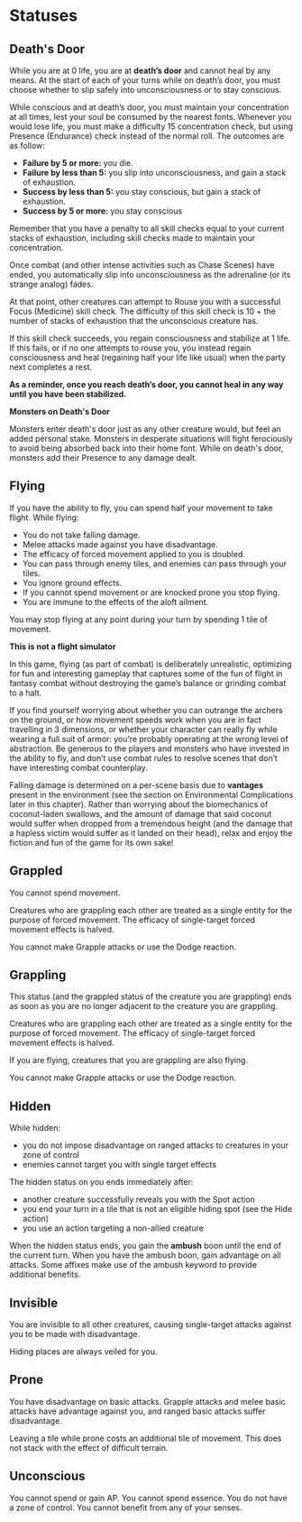 # Statuses

## Death's Door

While you are at 0 life, you are at **death’s door** and cannot heal by any means. At the start of each of your turns while on death’s door, you must choose whether to slip safely into unconsciousness or to stay conscious.

While conscious and at death’s door, you must maintain your concentration at all times, lest your soul be consumed by the nearest fonts. Whenever you would lose life, you must make a difficulty 15 concentration check, but using Presence (Endurance) check instead of the normal roll. The outcomes are as follow:

- **Failure by 5 or more:** you die.
- **Failure by less than 5:** you slip into unconsciousness, and gain a stack of exhaustion.
- **Success by less than 5:** you stay conscious, but gain a stack of exhaustion.
- **Success by 5 or more:** you stay conscious

Remember that you have a penalty to all skill checks equal to your current stacks of exhaustion, including skill checks made to maintain your concentration.

Once combat (and other intense activities such as Chase Scenes) have ended, you automatically slip into unconsciousness as the adrenaline (or its strange analog) fades.

At that point, other creatures can attempt to Rouse you with a successful Focus (Medicine) skill check. The difficulty of this skill check is 10 + the number of stacks of exhaustion that the unconscious creature has.

If this skill check succeeds, you regain consciousness and stabilize at 1 life. If this fails, or if no one attempts to rouse you, you instead regain consciousness and heal (regaining half your life like usual) when the party next completes a rest.

**As a reminder, once you reach death’s door, you cannot heal in any way until you have been stabilized.**

<div class="infobox">

**Monsters on Death's Door**

Monsters enter death's door just as any other creature would, but feel an added personal stake. Monsters in desperate situations will fight ferociously to avoid being absorbed back into their home font. While on death's door, monsters add their Presence to any damage dealt.

</div>

## Flying

If you have the ability to fly, you can spend half your movement to take flight. While flying:

- You do not take falling damage.
- Melee attacks made against you have disadvantage.
- The efficacy of forced movement applied to you is doubled.
- You can pass through enemy tiles, and enemies can pass through your tiles.
- You ignore ground effects.
- If you cannot spend movement or are knocked prone you stop flying.
- You are immune to the effects of the aloft ailment.

You may stop flying at any point during your turn by spending 1 tile of movement.

<div class="infobox">

**This is not a flight simulator**

In this game, flying (as part of combat) is deliberately unrealistic, optimizing for fun and interesting gameplay that captures some of the fun of flight in fantasy combat without destroying the game’s balance or grinding combat to a halt.

If you find yourself worrying about whether you can outrange the archers on the ground, or how movement speeds work when you are in fact travelling in 3 dimensions, or whether your character can really fly while wearing a full suit of armor: you’re probably operating at the wrong level of abstraction. Be generous to the players and monsters who have invested in the ability to fly, and don’t use combat rules to resolve scenes that don’t have interesting combat counterplay.

Falling damage is determined on a per-scene basis due to **vantages** present in the environment (see the section on Environmental Complications later in this chapter). Rather than worrying about the biomechanics of coconut-laden swallows, and the amount of damage that said coconut would suffer when dropped from a tremendous height (and the damage that a hapless victim would suffer as it landed on their head), relax and enjoy the fiction and fun of the game for its own sake!

</div>

## Grappled

You cannot spend movement.

Creatures who are grappling each other are treated as a single entity for the purpose of forced movement.
The efficacy of single-target forced movement effects is halved.

You cannot make Grapple attacks or use the Dodge reaction.

## Grappling

This status (and the grappled status of the creature you are grappling) ends as soon as you are no longer adjacent to the creature you are grappling.

Creatures who are grappling each other are treated as a single entity for the purpose of forced movement.
The efficacy of single-target forced movement effects is halved.

If you are flying, creatures that you are grappling are also flying.

You cannot make Grapple attacks or use the Dodge reaction.

## Hidden

While hidden:

- you do not impose disadvantage on ranged attacks to creatures in your zone of control
- enemies cannot target you with single target effects

The hidden status on you ends immediately after:

- another creature successfully reveals you with the Spot action
- you end your turn in a tile that is not an eligible hiding spot (see the Hide action)
- you use an action targeting a non-allied creature

When the hidden status ends, you gain the **ambush** boon until the end of the current turn. When you have the ambush boon, gain advantage on all attacks.
Some affixes make use of the ambush keyword to provide additional benefits.

## Invisible

You are invisible to all other creatures, causing single-target attacks against you to be made with disadvantage.

Hiding places are always veiled for you.

## Prone

You have disadvantage on basic attacks. Grapple attacks and melee basic attacks have advantage against you, and ranged basic attacks suffer disadvantage.

Leaving a tile while prone costs an additional tile of movement.
This does not stack with the effect of difficult terrain.

## Unconscious

You cannot spend or gain AP. You cannot spend essence. You do not have a zone of control. You cannot benefit from any of your senses.
